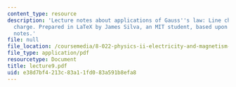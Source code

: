 ```yaml
---
content_type: resource
description: 'Lecture notes about applications of Gauss''s law: Line charge, plane
  charge. Prepared in LaTeX by James Silva, an MIT student, based upon handwritten
  notes.'
file: null
file_location: /coursemedia/8-022-physics-ii-electricity-and-magnetism-fall-2006/e38d7bf4213c83a11fd083a591b8efa8_lecture9.pdf
file_type: application/pdf
resourcetype: Document
title: lecture9.pdf
uid: e38d7bf4-213c-83a1-1fd0-83a591b8efa8
---
```

